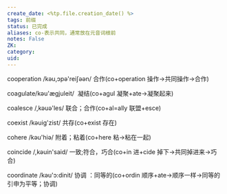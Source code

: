 ```yaml
---
create_date: <%tp.file.creation_date() %>
tags: 前缀
status: 已完成  
aliases: co-表示共同，通常放在元音词根前
notes: False
ZK: 
category: 
uid: 
---
```


cooperation /kəu,ɔpə'reiʃəәn/ 合作(co+operation 操作→共同操作→合作)

coagulate/kəu'æɡjuleit/  凝结(co+agul 凝聚+ate→凝聚起来)

coalesce /,kəuə'les/ 联合；合作(co+al=ally 联盟+esce)

coexist /kəuig'zist/ 共存(co+exist 存在)

cohere /kəu'hiə/ 附着；粘着(co+here 粘→粘在一起)

coincide /,kəuin'said/ 一致;符合，巧合(co+in 进+cide 掉下→共同掉进来→巧合)

coordinate /kəu'ɔ:dinit/ 协调 ：同等的(co+ordin 顺序+ate→顺序一样→同等的引申为平等；协调)